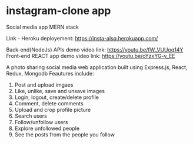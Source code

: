 # instagram-clone app
Social media app MERN stack

Link - Heroku deployement: https://insta-alsq.herokuapp.com/

Back-end(NodeJs) APIs demo video link: https://youtu.be/fW_VUUoq14Y
Front-end REACT app demo video link: https://youtu.be/oYzxYG-v_EE

A photo sharing social media web application built using Express.js, React, Redux, Mongodb
Feautures include:
1. Post and upload imgaes
2. Like, unlike, save and unsave images
3. Login, logout, create/delete profile
4. Comment, delete comments
6. Upload and crop profile picture
7. Search users
8. Follow/unfollow users
9. Explore unfollowed people
10. See the posts from the people you follow
